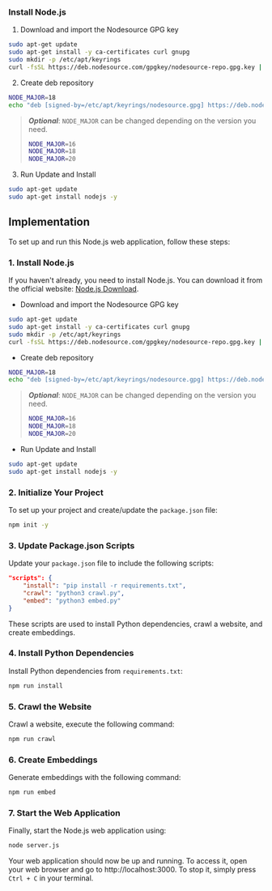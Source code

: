 ### **Install Node.js**

1. Download and import the Nodesource GPG key

```sh
sudo apt-get update
sudo apt-get install -y ca-certificates curl gnupg
sudo mkdir -p /etc/apt/keyrings
curl -fsSL https://deb.nodesource.com/gpgkey/nodesource-repo.gpg.key | sudo gpg --dearmor -o /etc/apt/keyrings/nodesource.gpg
```

2. Create deb repository

```sh
NODE_MAJOR=18
echo "deb [signed-by=/etc/apt/keyrings/nodesource.gpg] https://deb.nodesource.com/node_$NODE_MAJOR.x nodistro main" | sudo tee /etc/apt/sources.list.d/nodesource.list
```

> ***Optional***: ``NODE_MAJOR`` can be changed depending on the version you need.
>
> ```sh
> NODE_MAJOR=16
> NODE_MAJOR=18
> NODE_MAJOR=20
> ```

3. Run Update and Install

```sh
sudo apt-get update
sudo apt-get install nodejs -y
```



## Implementation

To set up and run this Node.js web application, follow these steps:

### 1. Install Node.js

If you haven't already, you need to install Node.js. You can download it from the official website: [Node.js Download](https://github.com/nodesource/distributions#nodejs).

* Download and import the Nodesource GPG key

```sh
sudo apt-get update
sudo apt-get install -y ca-certificates curl gnupg
sudo mkdir -p /etc/apt/keyrings
curl -fsSL https://deb.nodesource.com/gpgkey/nodesource-repo.gpg.key | sudo gpg --dearmor -o /etc/apt/keyrings/nodesource.gpg
```

* Create deb repository

```sh
NODE_MAJOR=18
echo "deb [signed-by=/etc/apt/keyrings/nodesource.gpg] https://deb.nodesource.com/node_$NODE_MAJOR.x nodistro main" | sudo tee /etc/apt/sources.list.d/nodesource.list
```

> ***Optional***: ``NODE_MAJOR`` can be changed depending on the version you need.
>
> ```sh
> NODE_MAJOR=16
> NODE_MAJOR=18
> NODE_MAJOR=20
> ```

* Run Update and Install

```sh
sudo apt-get update
sudo apt-get install nodejs -y
```


### 2. Initialize Your Project

To set up your project and create/update the `package.json` file:

```bash
npm init -y
```

### 3. Update Package.json Scripts

Update your `package.json` file to include the following scripts:

```json
"scripts": {
    "install": "pip install -r requirements.txt",
    "crawl": "python3 crawl.py",
    "embed": "python3 embed.py"
}
```

These scripts are used to install Python dependencies, crawl a website, and create embeddings.

### 4. Install Python Dependencies

Install Python dependencies from `requirements.txt`:

```bash
npm run install
```

### 5. Crawl the Website

Crawl a website, execute the following command:

```bash
npm run crawl
```

### 6. Create Embeddings

Generate embeddings with the following command:

```bash
npm run embed
```

### 7. Start the Web Application

Finally, start the Node.js web application using:

```bash
node server.js
```

Your web application should now be up and running. To access it, open your web browser and go to http://localhost:3000. To stop it, simply press `Ctrl + C` in your terminal.

